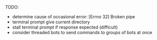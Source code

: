 TODO:

- determine cause of occasional error: [Errno 32] Broken pipe
- terminal prompt give current directory
- stall terminal prompt if response expected (difficult)
- consider threaded bots to send commands to groups of bots at once